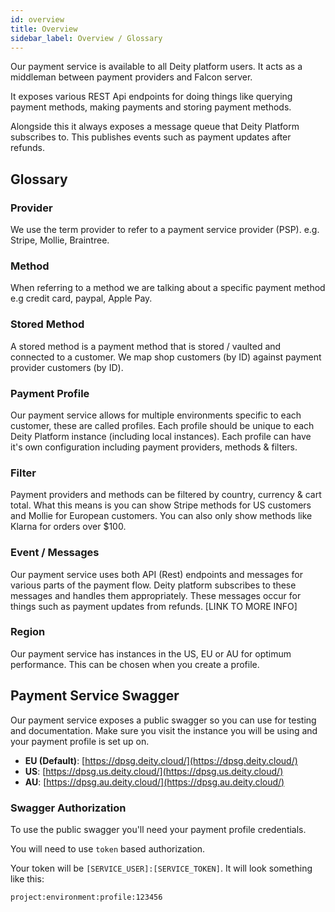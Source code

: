 ```yaml
---
id: overview
title: Overview
sidebar_label: Overview / Glossary
---
```


Our payment service is available to all Deity platform users. It acts as a middleman between payment providers and Falcon server.

It exposes various REST Api endpoints for doing things like querying payment methods, making payments and storing payment methods.

Alongside this it always exposes a message queue that Deity Platform subscribes to. This publishes events such as payment updates after refunds.

## Glossary

### Provider

We use the term provider to refer to a payment service provider (PSP). e.g. Stripe, Mollie, Braintree.

### Method

When referring to a method we are talking about a specific payment method e.g credit card, paypal, Apple Pay.

### Stored Method

A stored method is a payment method that is stored / vaulted and connected to a customer. We map shop customers (by ID) against payment provider customers (by ID).

### Payment Profile

Our payment service allows for multiple environments specific to each customer, these are called profiles. Each profile should be unique to each Deity Platform instance (including local instances). Each profile can have it's own configuration including payment providers, methods &amp; filters.

### Filter

Payment providers and methods can be filtered by country, currency &amp; cart total. What this means is you can show Stripe methods for US customers and Mollie for European customers. You can also only show methods like Klarna for orders over $100.

### Event / Messages

Our payment service uses both API (Rest) endpoints and messages for various parts of the payment flow. Deity platform subscribes to these messages and handles them appropriately. These messages occur for things such as payment updates from refunds. [LINK TO MORE INFO]

### Region

Our payment service has instances in the US, EU or AU for optimum performance. This can be chosen when you create a profile.

## Payment Service Swagger

Our payment service exposes a public swagger so you can use for testing and documentation. Make sure you visit the instance you will be using and your payment profile is set up on.

- **EU (Default)**: [https://dpsg.deity.cloud/](https://dpsg.deity.cloud/)
- **US**: [https://dpsg.us.deity.cloud/](https://dpsg.us.deity.cloud/)
- **AU**: [https://dpsg.au.deity.cloud/](https://dpsg.au.deity.cloud/)

### Swagger Authorization

To use the public swagger you'll need your payment profile credentials.

You will need to use `token` based authorization.

Your token will be `[SERVICE_USER]:[SERVICE_TOKEN]`. It will look something like this:

`project:environment:profile:123456`
